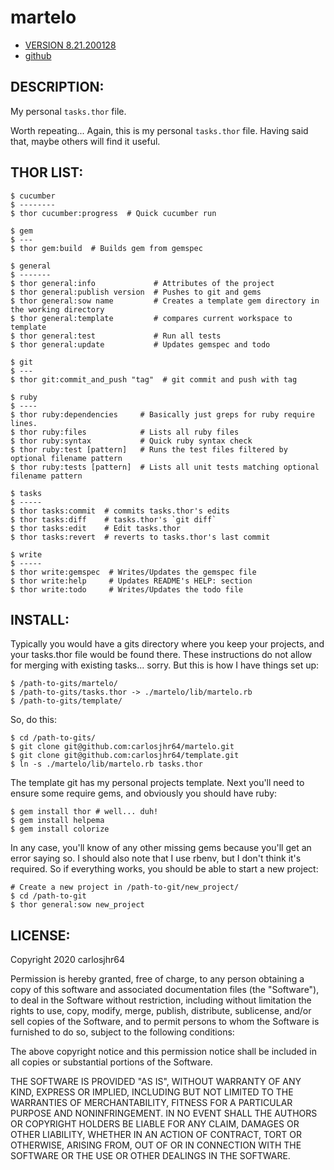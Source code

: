 # martelo

* [VERSION 8.21.200128](https://github.com/carlosjhr64/martelo/releases)
* [github](https://www.github.com/carlosjhr64/martelo)

## DESCRIPTION:

My personal `tasks.thor` file.

Worth repeating...
Again, this is my personal `tasks.thor` file.
Having said that, maybe others will find it useful.

## THOR LIST:

    $ cucumber
    $ --------
    $ thor cucumber:progress  # Quick cucumber run

    $ gem
    $ ---
    $ thor gem:build  # Builds gem from gemspec

    $ general
    $ -------
    $ thor general:info             # Attributes of the project
    $ thor general:publish version  # Pushes to git and gems
    $ thor general:sow name         # Creates a template gem directory in the working directory
    $ thor general:template         # compares current workspace to template
    $ thor general:test             # Run all tests
    $ thor general:update           # Updates gemspec and todo

    $ git
    $ ---
    $ thor git:commit_and_push "tag"  # git commit and push with tag

    $ ruby
    $ ----
    $ thor ruby:dependencies     # Basically just greps for ruby require lines.
    $ thor ruby:files            # Lists all ruby files
    $ thor ruby:syntax           # Quick ruby syntax check
    $ thor ruby:test [pattern]   # Runs the test files filtered by optional filename pattern
    $ thor ruby:tests [pattern]  # Lists all unit tests matching optional filename pattern

    $ tasks
    $ -----
    $ thor tasks:commit  # commits tasks.thor's edits
    $ thor tasks:diff    # tasks.thor's `git diff`
    $ thor tasks:edit    # Edit tasks.thor
    $ thor tasks:revert  # reverts to tasks.thor's last commit

    $ write
    $ -----
    $ thor write:gemspec  # Writes/Updates the gemspec file
    $ thor write:help     # Updates README's HELP: section
    $ thor write:todo     # Writes/Updates the todo file

## INSTALL:

Typically you would have a gits directory where you keep your projects, and
your tasks.thor file would be found there.
These instructions do not allow for merging with existing tasks... sorry.
But this is how I have things set up:

    $ /path-to-gits/martelo/
    $ /path-to-gits/tasks.thor -> ./martelo/lib/martelo.rb
    $ /path-to-gits/template/

So, do this:

    $ cd /path-to-gits/
    $ git clone git@github.com:carlosjhr64/martelo.git
    $ git clone git@github.com:carlosjhr64/template.git
    $ ln -s ./martelo/lib/martelo.rb tasks.thor

The template git has my personal projects template.
Next you'll need to ensure some require gems, and
obviously you should have ruby:

    $ gem install thor # well... duh!
    $ gem install helpema
    $ gem install colorize

In any case, you'll know of any other missing gems because you'll get an error saying so.
I should also note that I use rbenv, but I don't think it's required.
So if everything works, you should be able to start a new project:

    # Create a new project in /path-to-git/new_project/
    $ cd /path-to-git
    $ thor general:sow new_project

## LICENSE:

Copyright 2020 carlosjhr64

Permission is hereby granted, free of charge,
to any person obtaining a copy of this software and
associated documentation files (the "Software"),
to deal in the Software without restriction,
including without limitation the rights
to use, copy, modify, merge, publish, distribute, sublicense, and/or sell
copies of the Software, and
to permit persons to whom the Software is furnished to do so,
subject to the following conditions:

The above copyright notice and this permission notice
shall be included in all copies or substantial portions of the Software.

THE SOFTWARE IS PROVIDED "AS IS",
WITHOUT WARRANTY OF ANY KIND, EXPRESS OR IMPLIED,
INCLUDING BUT NOT LIMITED TO THE WARRANTIES OF MERCHANTABILITY,
FITNESS FOR A PARTICULAR PURPOSE AND NONINFRINGEMENT.
IN NO EVENT SHALL THE AUTHORS OR COPYRIGHT HOLDERS BE LIABLE FOR ANY CLAIM,
DAMAGES OR OTHER LIABILITY, WHETHER IN AN ACTION OF CONTRACT,
TORT OR OTHERWISE, ARISING FROM, OUT OF OR IN CONNECTION WITH
THE SOFTWARE OR THE USE OR OTHER DEALINGS IN THE SOFTWARE.
